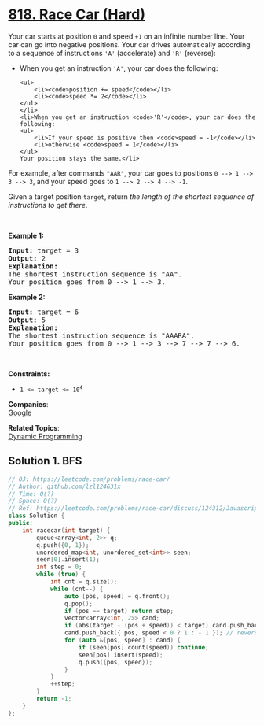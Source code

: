 # [818. Race Car (Hard)](https://leetcode.com/problems/race-car/)

<p>Your car starts at position <code>0</code> and speed <code>+1</code> on an infinite number line. Your car can go into negative positions. Your car drives automatically according to a sequence of instructions <code>'A'</code> (accelerate) and <code>'R'</code> (reverse):</p>

<ul>
	<li>When you get an instruction <code>'A'</code>, your car does the following:

	<ul>
		<li><code>position += speed</code></li>
		<li><code>speed *= 2</code></li>
	</ul>
	</li>
	<li>When you get an instruction <code>'R'</code>, your car does the following:
	<ul>
		<li>If your speed is positive then <code>speed = -1</code></li>
		<li>otherwise <code>speed = 1</code></li>
	</ul>
	Your position stays the same.</li>
</ul>

<p>For example, after commands <code>"AAR"</code>, your car goes to positions <code>0 --&gt; 1 --&gt; 3 --&gt; 3</code>, and your speed goes to <code>1 --&gt; 2 --&gt; 4 --&gt; -1</code>.</p>

<p>Given a target position <code>target</code>, return <em>the length of the shortest sequence of instructions to get there</em>.</p>

<p>&nbsp;</p>
<p><strong>Example 1:</strong></p>

<pre><strong>Input:</strong> target = 3
<strong>Output:</strong> 2
<strong>Explanation:</strong> 
The shortest instruction sequence is "AA".
Your position goes from 0 --&gt; 1 --&gt; 3.
</pre>

<p><strong>Example 2:</strong></p>

<pre><strong>Input:</strong> target = 6
<strong>Output:</strong> 5
<strong>Explanation:</strong> 
The shortest instruction sequence is "AAARA".
Your position goes from 0 --&gt; 1 --&gt; 3 --&gt; 7 --&gt; 7 --&gt; 6.
</pre>

<p>&nbsp;</p>
<p><strong>Constraints:</strong></p>

<ul>
	<li><code>1 &lt;= target &lt;= 10<sup>4</sup></code></li>
</ul>


**Companies**:  
[Google](https://leetcode.com/company/google)

**Related Topics**:  
[Dynamic Programming](https://leetcode.com/tag/dynamic-programming/)

## Solution 1. BFS

```cpp
// OJ: https://leetcode.com/problems/race-car/
// Author: github.com/lzl124631x
// Time: O(?)
// Space: O(?)
// Ref: https://leetcode.com/problems/race-car/discuss/124312/Javascript-Python3-C%2B%2B-.-BFS-solutions
class Solution {
public:
    int racecar(int target) {
        queue<array<int, 2>> q;
        q.push({0, 1});
        unordered_map<int, unordered_set<int>> seen;
        seen[0].insert(1);
        int step = 0;
        while (true) {
            int cnt = q.size();
            while (cnt--) {
                auto [pos, speed] = q.front();
                q.pop();
                if (pos == target) return step;
                vector<array<int, 2>> cand;
                if (abs(target - (pos + speed)) < target) cand.push_back({ pos + speed, 2 * speed }); // Only continue moving in the current direction if doing so reduces the distance.
                cand.push_back({ pos, speed < 0 ? 1 : - 1 }); // reverse direction
                for (auto &[pos, speed] : cand) {
                    if (seen[pos].count(speed)) continue;
                    seen[pos].insert(speed);
                    q.push({pos, speed});
                }
            }
            ++step;
        }
        return -1;
    }
};
```